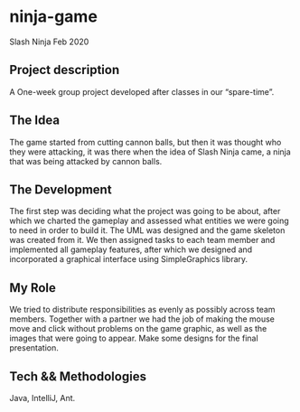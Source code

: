 # ninja-game

Slash Ninja
Feb 2020

## Project description
A One-week group project developed after classes in our “spare-time”.

## The Idea
The game started from cutting cannon balls, but then it was thought who they were attacking, it was there when the idea of Slash Ninja came, a ninja that was being attacked by cannon balls.

## The Development
The first step was deciding what the project was going to be about, after which we charted the gameplay and assessed what entities we were going to need in order to build it. The UML was designed and the game skeleton was created from it.
We then assigned tasks to each team member and implemented all gameplay features, after which we designed and incorporated a graphical interface using SimpleGraphics library.

## My Role
We tried to distribute responsibilities as evenly as possibly across team members. Together with a partner we had the job of making the mouse move and click without problems on the game graphic, as well as the images that were going to appear. Make some designs for the final presentation.

## Tech && Methodologies
Java, IntelliJ, Ant. 
